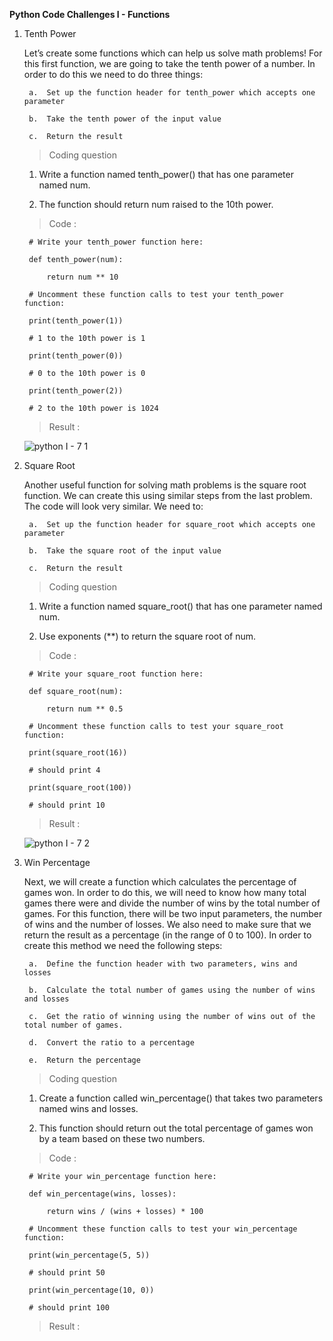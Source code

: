 **Python Code Challenges I - Functions**

1. Tenth Power

    Let’s create some functions which can help us solve math problems! For this first function, we are going to take the tenth power of a number. In order to do this we need to do three things:

        a.  Set up the function header for tenth_power which accepts one parameter

        b.  Take the tenth power of the input value

        c.  Return the result
    
    >   Coding question
    
    1.  Write a function named tenth_power() that has one parameter named num.

    2.  The function should return num raised to the 10th power.
    
    >   Code :

        # Write your tenth_power function here:
        
        def tenth_power(num):

            return num ** 10

        # Uncomment these function calls to test your tenth_power function:

        print(tenth_power(1))

        # 1 to the 10th power is 1

        print(tenth_power(0))

        # 0 to the 10th power is 0

        print(tenth_power(2))

        # 2 to the 10th power is 1024

    >   Result  :

      ![python I - 7 1](https://user-images.githubusercontent.com/74751990/194049614-018943e3-5b04-40e8-8aa3-fd07de514354.jpg)

2. Square Root

    Another useful function for solving math problems is the square root function. We can create this using similar steps from the last problem. The code will look very similar. We need to:

        a.  Set up the function header for square_root which accepts one parameter

        b.  Take the square root of the input value

        c.  Return the result

    >   Coding question

    1.  Write a function named square_root() that has one parameter named num.

    2.  Use exponents (**) to return the square root of num.

    >   Code :

        # Write your square_root function here:

        def square_root(num):

            return num ** 0.5

        # Uncomment these function calls to test your square_root function:

        print(square_root(16))

        # should print 4

        print(square_root(100))

        # should print 10

    >   Result  :

      ![python I - 7 2](https://user-images.githubusercontent.com/74751990/194330948-e8014922-64eb-447a-a110-65ca6358b647.jpg)

3. Win Percentage

    Next, we will create a function which calculates the percentage of games won. In order to do this, we will need to know how many total games there were and divide the number of wins by the total number of games. For this function, there will be two input parameters, the number of wins and the number of losses. We also need to make sure that we return the result as a percentage (in the range of 0 to 100). In order to create this method we need the following steps:

        a.  Define the function header with two parameters, wins and losses

        b.  Calculate the total number of games using the number of wins and losses

        c.  Get the ratio of winning using the number of wins out of the total number of games.

        d.  Convert the ratio to a percentage

        e.  Return the percentage


    >   Coding question

    1.  Create a function called win_percentage() that takes two parameters named wins and losses.

    2.  This function should return out the total percentage of games won by a team based on these two numbers.

    >   Code :

        # Write your win_percentage function here:

        def win_percentage(wins, losses):

            return wins / (wins + losses) * 100

        # Uncomment these function calls to test your win_percentage function:

        print(win_percentage(5, 5))

        # should print 50

        print(win_percentage(10, 0))

        # should print 100

    >   Result  :









